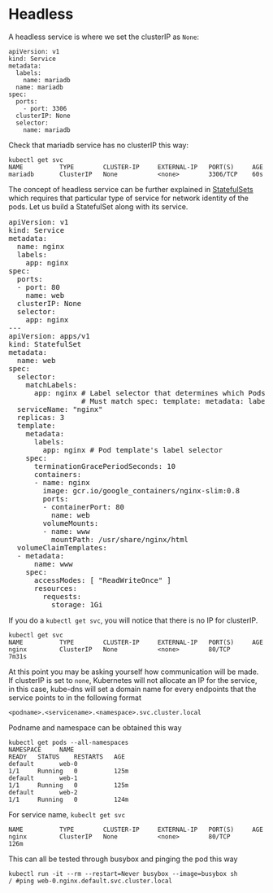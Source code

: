 # Headless

A headless service is where we set the clusterIP as `None`:

    apiVersion: v1
    kind: Service
    metadata:
      labels:
        name: mariadb
      name: mariadb
    spec:
      ports:
        - port: 3306
      clusterIP: None
      selector:
        name: mariadb
        
Check that mariadb service has no clusterIP this way:

    kubectl get svc
    NAME          TYPE        CLUSTER-IP     EXTERNAL-IP   PORT(S)     AGE
    mariadb       ClusterIP   None           <none>        3306/TCP    60s
    
The concept of headless service can be further explained in [StatefulSets](https://kubernetes.io/docs/concepts/workloads/controllers/statefulset/) which requires that particular type of service for network identity of the pods. Let us build a StatefulSet along with its service.

<pre>
apiVersion: v1
kind: Service
metadata:
  name: nginx
  labels:
    app: nginx
spec:
  ports:
  - port: 80
    name: web
  clusterIP: None
  selector:
    app: nginx
---
apiVersion: apps/v1
kind: StatefulSet
metadata:
  name: web
spec:
  selector:
    matchLabels:
      app: nginx # Label selector that determines which Pods belong to the StatefulSet
                 # Must match spec: template: metadata: labels
  serviceName: "nginx"
  replicas: 3
  template:
    metadata:
      labels:
        app: nginx # Pod template's label selector
    spec:
      terminationGracePeriodSeconds: 10
      containers:
      - name: nginx
        image: gcr.io/google_containers/nginx-slim:0.8
        ports:
        - containerPort: 80
          name: web
        volumeMounts:
        - name: www
          mountPath: /usr/share/nginx/html
  volumeClaimTemplates:
  - metadata:
      name: www
    spec:
      accessModes: [ "ReadWriteOnce" ]
      resources:
        requests:
          storage: 1Gi</pre>
          
If you do a `kubectl get svc`, you will notice that there is no IP for clusterIP.

    kubectl get svc
    NAME          TYPE        CLUSTER-IP     EXTERNAL-IP   PORT(S)     AGE
    nginx         ClusterIP   None           <none>        80/TCP      7m31s

At this point you may be asking yourself how communication will be made. If clusterIP is set to `none`, Kubernetes will not allocate an IP for the service, in this case, kube-dns will set a domain name for every endpoints that the service points to in the following format

    <podname>.<servicename>.<namespace>.svc.cluster.local
    
Podname and namespace can be obtained this way

    kubectl get pods --all-namespaces
    NAMESPACE     NAME                                                           READY   STATUS    RESTARTS   AGE
    default       web-0                                                          1/1     Running   0          125m
    default       web-1                                                          1/1     Running   0          125m
    default       web-2                                                          1/1     Running   0          124m

For service name, `kubeclt get svc`

    NAME          TYPE        CLUSTER-IP     EXTERNAL-IP   PORT(S)     AGE
    nginx         ClusterIP   None           <none>        80/TCP      126m
    
This can all be tested through busybox and pinging the pod this way

    kubectl run -it --rm --restart=Never busybox --image=busybox sh
    / #ping web-0.nginx.default.svc.cluster.local


    
    

